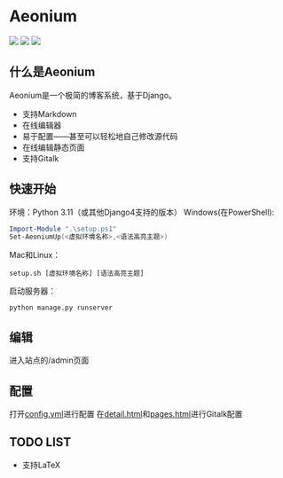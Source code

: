 # Aeonium
![](https://img.shields.io/badge/Python_3.11-blue?style=for-the-badge&logo=python&logoColor=white)   ![](https://img.shields.io/badge/powered_by_django-darkgreen?style=for-the-badge&logo=django&logoColor=white)
![](https://img.shields.io/badge/markdown_supported-black?style=for-the-badge&logo=markdown&logoColor=white)

## 什么是Aeonium
Aeonium是一个极简的博客系统，基于Django。
* 支持Markdown
* 在线编辑器
* 易于配置——甚至可以轻松地自己修改源代码
* 在线编辑静态页面
* 支持Gitalk

## 快速开始
环境：Python 3.11（或其他Django4支持的版本）
Windows(在PowerShell):
```powershell
Import-Module ".\setup.ps1"
Set-AeoniumUp(<虚拟环境名称>,<语法高亮主题>)
```
Mac和Linux：
```shell
setup.sh [虚拟环境名称] [语法高亮主题]
```

启动服务器：
```
python manage.py runserver
```
## 编辑
进入站点的/admin页面

## 配置
打开[config.yml](config.yml)进行配置
在[detail.html](themes/origin/templates/detail.html)和[pages.html](themes/origin/templates/pages.html)进行Gitalk配置
## TODO LIST
* 支持LaTeX



